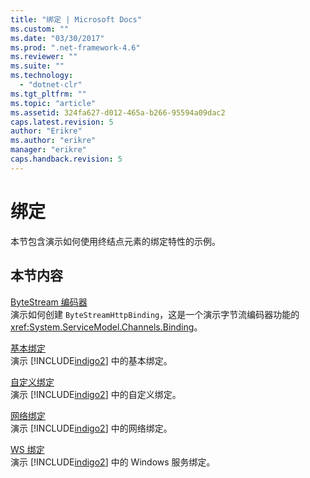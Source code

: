 ```yaml
---
title: "绑定 | Microsoft Docs"
ms.custom: ""
ms.date: "03/30/2017"
ms.prod: ".net-framework-4.6"
ms.reviewer: ""
ms.suite: ""
ms.technology: 
  - "dotnet-clr"
ms.tgt_pltfrm: ""
ms.topic: "article"
ms.assetid: 324fa627-d012-465a-b266-95594a09dac2
caps.latest.revision: 5
author: "Erikre"
ms.author: "erikre"
manager: "erikre"
caps.handback.revision: 5
---
```

# 绑定
本节包含演示如何使用终结点元素的绑定特性的示例。  
  
## 本节内容  
 [ByteStream 编码器](../../../../docs/framework/wcf/samples/bytestream-encoder.md)  
 演示如何创建 `ByteStreamHttpBinding`，这是一个演示字节流编码器功能的 <xref:System.ServiceModel.Channels.Binding>。  
  
 [基本绑定](../../../../docs/framework/wcf/samples/basic-binding.md)  
 演示 [!INCLUDE[indigo2](../../../../includes/indigo2-md.md)] 中的基本绑定。  
  
 [自定义绑定](../../../../docs/framework/wcf/samples/custom-binding.md)  
 演示 [!INCLUDE[indigo2](../../../../includes/indigo2-md.md)] 中的自定义绑定。  
  
 [网络绑定](../../../../docs/framework/wcf/samples/net-binding.md)  
 演示 [!INCLUDE[indigo2](../../../../includes/indigo2-md.md)] 中的网络绑定。  
  
 [WS 绑定](../../../../docs/framework/wcf/samples/ws-binding.md)  
 演示 [!INCLUDE[indigo2](../../../../includes/indigo2-md.md)] 中的 Windows 服务绑定。